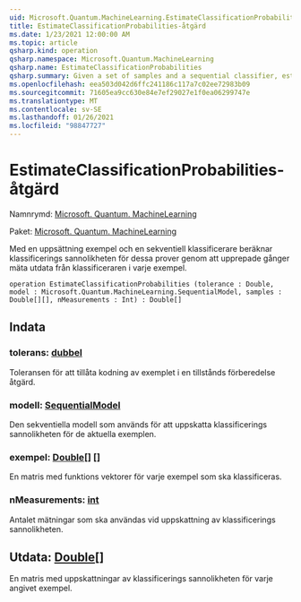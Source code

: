 ```yaml
---
uid: Microsoft.Quantum.MachineLearning.EstimateClassificationProbabilities
title: EstimateClassificationProbabilities-åtgärd
ms.date: 1/23/2021 12:00:00 AM
ms.topic: article
qsharp.kind: operation
qsharp.namespace: Microsoft.Quantum.MachineLearning
qsharp.name: EstimateClassificationProbabilities
qsharp.summary: Given a set of samples and a sequential classifier, estimates the classification probability for those samples by repeatedly measuring the output of the classifier on each sample.
ms.openlocfilehash: eea503d042d6ffc241186c117a7c02ee72983b09
ms.sourcegitcommit: 71605ea9cc630e84e7ef29027e1f0ea06299747e
ms.translationtype: MT
ms.contentlocale: sv-SE
ms.lasthandoff: 01/26/2021
ms.locfileid: "98847727"
---
```

# <a name="estimateclassificationprobabilities-operation"></a>EstimateClassificationProbabilities-åtgärd

Namnrymd: [Microsoft. Quantum. MachineLearning](xref:Microsoft.Quantum.MachineLearning)

Paket: [Microsoft. Quantum. MachineLearning](https://nuget.org/packages/Microsoft.Quantum.MachineLearning)


Med en uppsättning exempel och en sekventiell klassificerare beräknar klassificerings sannolikheten för dessa prover genom att upprepade gånger mäta utdata från klassificeraren i varje exempel.

```qsharp
operation EstimateClassificationProbabilities (tolerance : Double, model : Microsoft.Quantum.MachineLearning.SequentialModel, samples : Double[][], nMeasurements : Int) : Double[]
```


## <a name="input"></a>Indata

### <a name="tolerance--double"></a>tolerans: [dubbel](xref:microsoft.quantum.lang-ref.double)

Toleransen för att tillåta kodning av exemplet i en tillstånds förberedelse åtgärd.


### <a name="model--sequentialmodel"></a>modell: [SequentialModel](xref:Microsoft.Quantum.MachineLearning.SequentialModel)

Den sekventiella modell som används för att uppskatta klassificerings sannolikheten för de aktuella exemplen.


### <a name="samples--double"></a>exempel: [Double](xref:microsoft.quantum.lang-ref.double)[] []

En matris med funktions vektorer för varje exempel som ska klassificeras.


### <a name="nmeasurements--int"></a>nMeasurements: [int](xref:microsoft.quantum.lang-ref.int)

Antalet mätningar som ska användas vid uppskattning av klassificerings sannolikheten.



## <a name="output--double"></a>Utdata: [Double](xref:microsoft.quantum.lang-ref.double)[]

En matris med uppskattningar av klassificerings sannolikheten för varje angivet exempel.